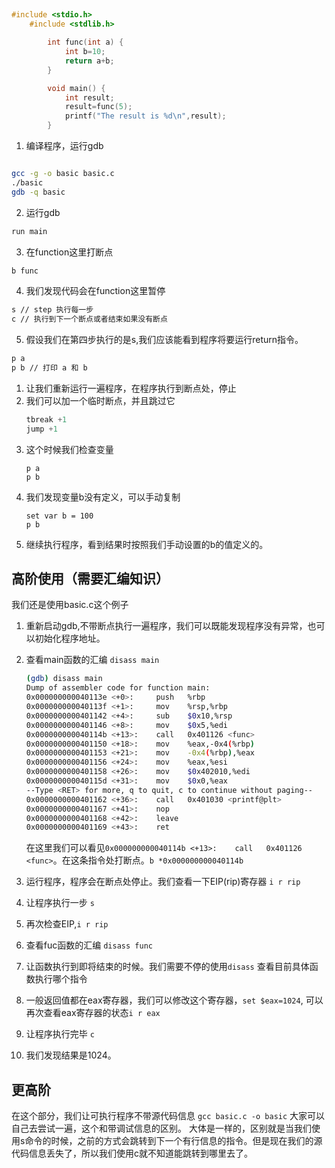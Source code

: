 ## 

```c
#include <stdio.h>
    #include <stdlib.h>

        int func(int a) {
            int b=10;
            return a+b;
        }

        void main() {
            int result;
            result=func(5);
            printf("The result is %d\n",result);
        }
```

1. 编译程序，运行gdb

```bash

gcc -g -o basic basic.c
./basic
gdb -q basic
```

2. 运行gdb

```bash
run main
```

3. 在function这里打断点

```bash
b func
```

4. 我们发现代码会在function这里暂停

```bash
s // step 执行每一步
c // 执行到下一个断点或者结束如果没有断点
```

5. 假设我们在第四步执行的是s,我们应该能看到程序将要运行return指令。

```bash
p a
p b // 打印 a 和 b 
```



1. 让我们重新运行一遍程序，在程序执行到断点处，停止
2. 我们可以加一个临时断点，并且跳过它
    ```c
    tbreak +1
    jump +1
    ```
3. 这个时候我们检查变量
    ```
    p a 
    p b
    ```
4. 我们发现变量b没有定义，可以手动复制
    ```
    set var b = 100
    p b
    ```
5. 继续执行程序，看到结果时按照我们手动设置的b的值定义的。

## 高阶使用（需要汇编知识）

我们还是使用basic.c这个例子

1. 重新启动gdb,不带断点执行一遍程序，我们可以既能发现程序没有异常，也可以初始化程序地址。
2. 查看main函数的汇编 `disass main`
   ```bash
   (gdb) disass main
   Dump of assembler code for function main:
   0x000000000040113e <+0>:     push   %rbp
   0x000000000040113f <+1>:     mov    %rsp,%rbp
   0x0000000000401142 <+4>:     sub    $0x10,%rsp
   0x0000000000401146 <+8>:     mov    $0x5,%edi
   0x000000000040114b <+13>:    call   0x401126 <func>
   0x0000000000401150 <+18>:    mov    %eax,-0x4(%rbp)
   0x0000000000401153 <+21>:    mov    -0x4(%rbp),%eax
   0x0000000000401156 <+24>:    mov    %eax,%esi
   0x0000000000401158 <+26>:    mov    $0x402010,%edi
   0x000000000040115d <+31>:    mov    $0x0,%eax
   --Type <RET> for more, q to quit, c to continue without paging--
   0x0000000000401162 <+36>:    call   0x401030 <printf@plt>
   0x0000000000401167 <+41>:    nop
   0x0000000000401168 <+42>:    leave
   0x0000000000401169 <+43>:    ret
   ```
   
   在这里我们可以看见`0x000000000040114b <+13>:    call   0x401126 <func>`。在这条指令处打断点。`b *0x000000000040114b `
3. 运行程序，程序会在断点处停止。我们查看一下EIP(rip)寄存器 `i r rip`
4. 让程序执行一步 `s`
5. 再次检查EIP,`i r rip`
6. 查看fuc函数的汇编 `disass func`
7. 让函数执行到即将结束的时候。我们需要不停的使用`disass` 查看目前具体函数执行哪个指令
8. 一般返回值都在eax寄存器，我们可以修改这个寄存器，`set $eax=1024`, 可以再次查看eax寄存器的状态`i r eax`
9. 让程序执行完毕 `c`
10. 我们发现结果是1024。

## 更高阶

在这个部分，我们让可执行程序不带源代码信息 `gcc basic.c -o basic`
大家可以自己去尝试一遍，这个和带调试信息的区别。 大体是一样的，区别就是当我们使用s命令的时候，之前的方式会跳转到下一个有行信息的指令。但是现在我们的源代码信息丢失了，所以我们使用c就不知道能跳转到哪里去了。
